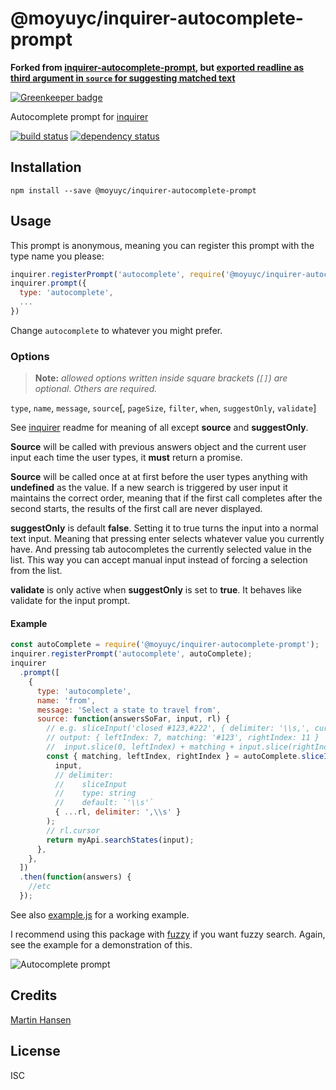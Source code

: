 # @moyuyc/inquirer-autocomplete-prompt

**Forked from [inquirer-autocomplete-prompt](https://github.com/mokkabonna/inquirer-autocomplete-prompt), but [exported readline as third argument in `source` for suggesting matched text](https://github.com/mokkabonna/inquirer-autocomplete-prompt/pull/73)**

[![Greenkeeper badge](https://badges.greenkeeper.io/mokkabonna/inquirer-autocomplete-prompt.svg)](https://greenkeeper.io/)

Autocomplete prompt for [inquirer](https://github.com/SBoudrias/Inquirer.js)

[![build status](https://secure.travis-ci.org/mokkabonna/inquirer-autocomplete-prompt.svg)](http://travis-ci.org/mokkabonna/inquirer-autocomplete-prompt)
[![dependency status](https://david-dm.org/mokkabonna/inquirer-autocomplete-prompt.svg)](https://david-dm.org/mokkabonna/inquirer-autocomplete-prompt)

## Installation

```
npm install --save @moyuyc/inquirer-autocomplete-prompt
```

## Usage

This prompt is anonymous, meaning you can register this prompt with the type name you please:

```javascript
inquirer.registerPrompt('autocomplete', require('@moyuyc/inquirer-autocomplete-prompt'));
inquirer.prompt({
  type: 'autocomplete',
  ...
})
```

Change `autocomplete` to whatever you might prefer.

### Options

> **Note:** _allowed options written inside square brackets (`[]`) are optional. Others are required._

`type`, `name`, `message`, `source`[, `pageSize`, `filter`, `when`, `suggestOnly`, `validate`]

See [inquirer](https://github.com/SBoudrias/Inquirer.js) readme for meaning of all except **source** and **suggestOnly**.

**Source** will be called with previous answers object and the current user input each time the user types, it **must** return a promise.

**Source** will be called once at at first before the user types anything with **undefined** as the value. If a new search is triggered by user input it maintains the correct order, meaning that if the first call completes after the second starts, the results of the first call are never displayed.

**suggestOnly** is default **false**. Setting it to true turns the input into a normal text input. Meaning that pressing enter selects whatever value you currently have. And pressing tab autocompletes the currently selected value in the list. This way you can accept manual input instead of forcing a selection from the list.

**validate** is only active when **suggestOnly** is set to **true**. It behaves like validate for the input prompt.

#### Example

```javascript
const autoComplete = require('@moyuyc/inquirer-autocomplete-prompt');
inquirer.registerPrompt('autocomplete', autoComplete);
inquirer
  .prompt([
    {
      type: 'autocomplete',
      name: 'from',
      message: 'Select a state to travel from',
      source: function(answersSoFar, input, rl) {
        // e.g. sliceInput('closed #123,#222', { delimiter: '\\s,', cursor: 7 })
        // output: { leftIndex: 7, matching: '#123', rightIndex: 11 }
        //  input.slice(0, leftIndex) + matching + input.slice(rightIndex) === input
        const { matching, leftIndex, rightIndex } = autoComplete.sliceInput(
          input,
          // delimiter:
          //    sliceInput
          //    type: string
          //    default: `'\\s'`
          { ...rl, delimiter: ',\\s' }
        );
        // rl.cursor
        return myApi.searchStates(input);
      },
    },
  ])
  .then(function(answers) {
    //etc
  });
```

See also [example.js](./example.js) for a working example.

I recommend using this package with [fuzzy](https://www.npmjs.com/package/fuzzy) if you want fuzzy search. Again, see the example for a demonstration of this.

![Autocomplete prompt](./snapshot.svg)

## Credits

[Martin Hansen](https://github.com/mokkabonna/)

## License

ISC
